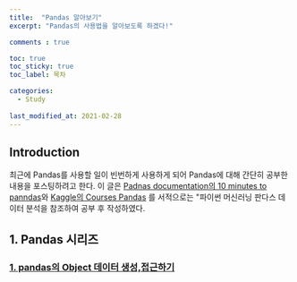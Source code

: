 ```yaml
---
title:  "Pandas 알아보기"
excerpt: "Pandas의 사용법을 알아보도록 하겠다!"

comments : true

toc: true
toc_sticky: true
toc_label: 목차

categories:
  - Study
  
last_modified_at: 2021-02-28
---
```

## Introduction
최근에 Pandas를 사용할 일이 빈번하게 사용하게 되어 Pandas에 대해 간단히 공부한 내용을 포스팅하려고 한다.
이 글은 [Padnas documentation의 10 minutes to panndas](https://pandas.pydata.org/pandas-docs/stable/user_guide/10min.html#object-creation)와
[Kaggle의 Courses Pandas](https://www.kaggle.com/learn/pandas) 를 서적으로는 "파이썬 머신러닝 판다스 데이터 분석을 참조하여 공부 후 작성하였다.

## 1. Pandas 시리즈

### [1. pandas의 Object 데이터 생성,접근하기](/categories/Pandas/)



